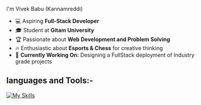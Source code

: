 
 I'm Vivek Babu (Kannamreddi)

- 💻 Aspiring **Full-Stack Developer**
- 🎓 Student at **Gitam University**
- 🏆 Passionate about **Web Development and Problem Solving**
- 🔥 Enthusiastic about **Esports & Chess** for creative thinking
- 🎯 **Currently Working On:** Designing a FullStack deployment of Industry grade projects

 ## languages and Tools:-
[![My Skills](https://skillicons.dev/icons?i=html,css,js,react,java,py,c,tailwind,postgres,mongodb,nodejs,express,git,github,mysql)](https://skillicons.dev)

<!-- <p align="left"> <img src="https://komarev.com/ghpvc/?username=vivekkannamreddi&label=Profile%20views&color=000000&style=flat" alt="vivekkannamreddi" /> </p> -->

<!-- [![Vivek's github activity graph](https://github-readme-activity-graph.vercel.app/graph?username=vivekkannamreddi&theme=github-compact)](https://github.com/vivekkannamreddi/github-readme-activity-graph) -->

<!-- ![stats](https://github-readme-stats.vercel.app/api?username=vivekkannamreddi&show_icons=true&theme=dark) -->

<!--![Top Langs](https://github-readme-stats.vercel.app/api/top-langs/?username=vivekkannamreddi&langs_count=10&theme=dark) -->

